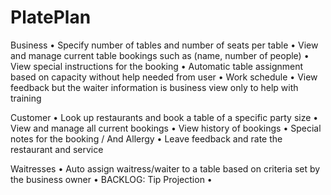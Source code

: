 # PlatePlan

Business
•	Specify number of tables and number of seats per table
•	View and manage current table bookings such as (name, number of people)
•	View special instructions for the booking
•	Automatic table assignment based on capacity without help needed from user
•	Work schedule 
•	View feedback but the waiter information is business view only to help with training

Customer
•	Look up restaurants and book a table of a specific party size
•	View and manage all current bookings
•	View history of bookings
•	Special notes for the booking / And Allergy
•	Leave feedback and rate the restaurant and service 

Waitresses
•	Auto assign waitress/waiter to a table based on criteria set by the business owner
•	BACKLOG: Tip Projection
•	
